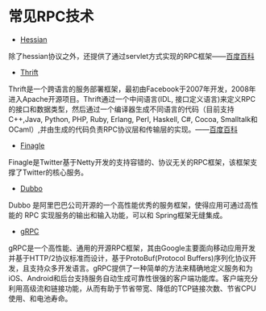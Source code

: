 # 常见RPC技术

* [Hessian](http://hessian.caucho.com/)

除了hessian协议之外，还提供了通过servlet方式实现的RPC框架——[百度百科](#)

* [Thrift](https://thrift.apache.org/)

Thrift是一个跨语言的服务部署框架，最初由Facebook于2007年开发，2008年进入Apache开源项目。Thrift通过一个中间语言\(IDL, 接口定义语言\)来定义RPC的接口和数据类型，然后通过一个编译器生成不同语言的代码（目前支持C++,Java, Python, PHP, Ruby, Erlang, Perl, Haskell, C\#, Cocoa, Smalltalk和OCaml）,并由生成的代码负责RPC协议层和传输层的实现。——[百度百科](https://baike.baidu.com/item/thrift)

* [Finagle](https://twitter.github.io/finagle/)

Finagle是Twitter基于Netty开发的支持容错的、协议无关的RPC框架，该框架支撑了Twitter的核心服务。

* [Dubbo](https://github.com/alibaba/dubbo)

Dubbo 是阿里巴巴公司开源的一个高性能优秀的服务框架，使得应用可通过高性能的 RPC 实现服务的输出和输入功能，可以和 Spring框架无缝集成。

* [gRPC](http://www.grpc.io/)

gRPC是一个高性能、通用的开源RPC框架，其由Google主要面向移动应用开发并基于HTTP/2协议标准而设计，基于ProtoBuf\(Protocol Buffers\)序列化协议开发，且支持众多开发语言。gRPC提供了一种简单的方法来精确地定义服务和为iOS、Android和后台支持服务自动生成可靠性很强的客户端功能库。客户端充分利用高级流和链接功能，从而有助于节省带宽、降低的TCP链接次数、节省CPU使用、和电池寿命。

